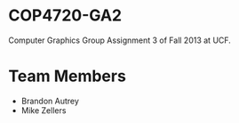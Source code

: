 COP4720-GA2
===========

Computer Graphics Group Assignment 3 of Fall 2013 at UCF.  

Team Members
====

 - Brandon Autrey
 - Mike Zellers
